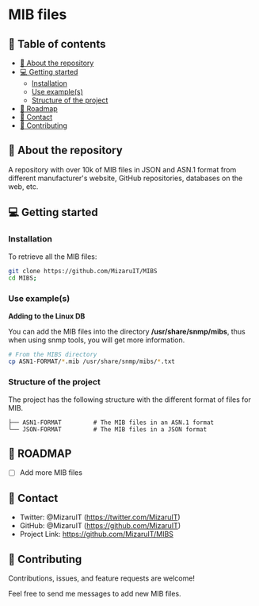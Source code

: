 # MIB files
## 📗 Table of contents
* [📖 About the repository](#about-the-repo)
* [💻 Getting started](#getting-started)
	* [Installation](#installation)
	* [Use example(s)](#use-examples)
	* [Structure of the project](#structure-project)
* [🔭 Roadmap](#roadmap)
* [👥 Contact](#contact)
* [🤝 Contributing](#contributing)


## 📖 About the repository <a name="about-the-repo"/>
A repository with over 10k of MIB files in JSON and ASN.1 format from different manufacturer's website, GitHub repositories, databases on the web, etc.


## 💻 Getting started <a name="getting-started"/>
### Installation
To retrieve all the MIB files:
```sh 
git clone https://github.com/MizaruIT/MIBS
cd MIBS;
```

### Use example(s) <a name="use-examples"/>
**Adding to the Linux DB**

You can add the MIB files into the directory **/usr/share/snmp/mibs**, thus when using snmp tools, you will get more information.
```sh
# From the MIBS directory
cp ASN1-FORMAT/*.mib /usr/share/snmp/mibs/*.txt
```

### Structure of the project <a name="structure-project"/>
The project has the following structure with the different format of files for MIB.

    ├── ASN1-FORMAT         # The MIB files in an ASN.1 format
    └── JSON-FORMAT         # The MIB files in a JSON format

  ## 🔭 ROADMAP <a name="roadmap"/>
- [ ] Add more MIB files


## 👥 Contact <a name="contact"/>
- Twitter: @MizaruIT (https://twitter.com/MizaruIT)
- GitHub: @MizaruIT (https://github.com/MizaruIT)
- Project Link: https://github.com/MizaruIT/MIBS


## 🤝 Contributing <a name="contributing"/>
Contributions, issues, and feature requests are welcome!

Feel free to send me messages to add new MIB files.
